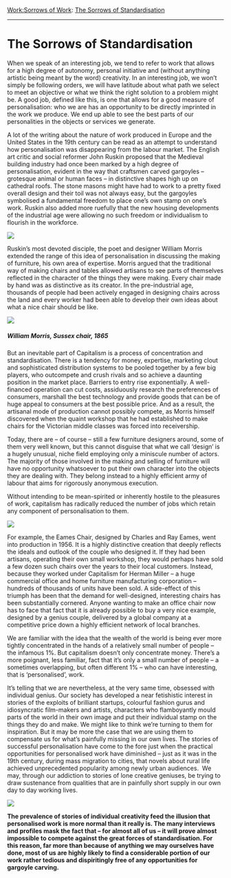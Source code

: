 [Work:](https://www.theschooloflife.com/thebookoflife/category/work/)[Sorrows of Work](https://www.theschooloflife.com/thebookoflife/category/work/sorrows-of-work/): [The Sorrows of Standardisation](https://www.theschooloflife.com/thebookoflife/the-sorrows-of-standardisation/)

* * *

# The Sorrows of Standardisation

When we speak of an interesting job, we tend to refer to work that allows for a high degree of autonomy, personal initiative and (without anything artistic being meant by the word) creativity. In an interesting job, we won’t simply be following orders, we will have latitude about what path we select to meet an objective or what we think the right solution to a problem might be. A good job, defined like this, is one that allows for a good measure of personalisation: who we are has an opportunity to be directly imprinted in the work we produce. We end up able to see the best parts of our personalities in the objects or services we generate.

A lot of the writing about the nature of work produced in Europe and the United States in the 19th century can be read as an attempt to understand how personalisation was disappearing from the labour market. The English art critic and social reformer John Ruskin proposed that the Medieval building industry had once been marked by a high degree of personalisation, evident in the way that craftsmen carved gargoyles – grotesque animal or human faces – in distinctive shapes high up on cathedral roofs. The stone masons might have had to work to a pretty fixed overall design and their toil was not always easy, but the gargoyles symbolised a fundamental freedom to place one’s own stamp on one’s work. Ruskin also added more ruefully that the new housing developments of the industrial age were allowing no such freedom or individualism to flourish in the workforce.

![](https://s-media-cache-ak0.pinimg.com/originals/f0/c1/1e/f0c11e9eb69631904d23e83e7629f99b.jpg)

Ruskin’s most devoted disciple, the poet and designer William Morris extended the range of this idea of personalisation in discussing the making of furniture, his own area of expertise. Morris argued that the traditional way of making chairs and tables allowed artisans to see parts of themselves reflected in the character of the things they were making. Every chair made by hand was as distinctive as its creator. In the pre-industrial age, thousands of people had been actively engaged in designing chairs across the land and every worker had been able to develop their own ideas about what a nice chair should be like.

![](http://media.vam.ac.uk/media/thira/collection_images/2006AL/2006AL6986.jpg)

##### William Morris, Sussex chair, 1865

But an inevitable part of Capitalism is a process of concentration and standardisation. There is a tendency for money, expertise, marketing clout and sophisticated distribution systems to be pooled together by a few big players, who outcompete and crush rivals and so achieve a daunting position in the market place. Barriers to entry rise exponentially. A well-financed operation can cut costs, assiduously research the preferences of consumers, marshall the best technology and provide goods that can be of huge appeal to consumers at the best possible price. And as a result, the artisanal mode of production cannot possibly compete, as Morris himself discovered when the quaint workshop that he had established to make chairs for the Victorian middle classes was forced into receivership.

Today, there are – of course – still a few furniture designers around, some of them very well known, but this cannot disguise that what we call ‘design’ is a hugely unusual, niche field employing only a miniscule number of actors. The majority of those involved in the making and selling of furniture will have no opportunity whatsoever to put their own character into the objects they are dealing with. They belong instead to a highly efficient army of labour that aims for rigorously anonymous execution.

Without intending to be mean-spirited or inherently hostile to the pleasures of work, capitalism has radically reduced the number of jobs which retain any component of personalisation to them.

![](http://cdn.homedit.com/wp-content/uploads/2011/09/Swivel-Upholstered-Chair.jpg)

For example, the Eames Chair, designed by Charles and Ray Eames, went into production in 1956. It is a highly distinctive creation that deeply reflects the ideals and outlook of the couple who designed it. If they had been artisans, operating their own small workshop, they would perhaps have sold a few dozen such chairs over the years to their local customers. Instead, because they worked under Capitalism for Herman Miller – a huge commercial office and home furniture manufacturing corporation – hundreds of thousands of units have been sold. A side-effect of this triumph has been that the demand for well-designed, interesting chairs has been substantially cornered. Anyone wanting to make an office chair now has to face that fact that it is already possible to buy a very nice example, designed by a genius couple, delivered by a global company at a competitive price down a highly efficient network of local branches.

We are familiar with the idea that the wealth of the world is being ever more tightly concentrated in the hands of a relatively small number of people – the infamous 1%. But capitalism doesn’t only concentrate money. There’s a more poignant, less familiar, fact that it’s only a small number of people – a sometimes overlapping, but often different 1% – who can have interesting, that is ‘personalised’, work.

It’s telling that we are nevertheless, at the very same time, obsessed with individual genius. Our society has developed a near fetishistic interest in stories of the exploits of brilliant startups, colourful fashion gurus and idiosyncratic film-makers and artists, characters who flamboyantly mould parts of the world in their own image and put their individual stamp on the things they do and make. We might like to think we’re turning to them for inspiration. But it may be more the case that we are using them to compensate us for what’s painfully missing in our own lives. The stories of successful personalisation have come to the fore just when the practical opportunities for personalised work have diminished – just as it was in the 19th century, during mass migration to cities, that novels about rural life achieved unprecedented popularity among newly urban audiences. &nbsp;We may, through our addiction to stories of lone creative geniuses, be trying to draw sustenance from qualities that are in painfully short supply in our own day to day working lives. &nbsp;

![](https://s-media-cache-ak0.pinimg.com/originals/88/07/f5/8807f51468061ba8467418205ba149e3.jpg)

**The prevalence of stories of individual creativity feed the illusion that personalised work is more normal than it really is. The many interviews and profiles mask the fact that – for almost all of us – it will prove almost impossible to compete against the great forces of standardisation. For this reason, far more than because of anything we may ourselves have done, most of us are highly likely to find a considerable portion of our work rather tedious and dispiritingly free of any opportunities for gargoyle carving.**
